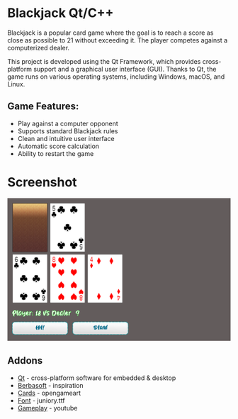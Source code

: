 # Blackjack Qt/C++
Blackjack is a popular card game where the goal is to reach a score as close as possible to 21 without exceeding it. The player competes against a computerized dealer.

This project is developed using the Qt Framework, which provides cross-platform support and a graphical user interface (GUI). Thanks to Qt, the game runs on various operating systems, including Windows, macOS, and Linux.

## Game Features:

- Play against a computer opponent
- Supports standard Blackjack rules
- Clean and intuitive user interface
- Automatic score calculation
- Ability to restart the game

# Screenshot
![Example Image](/doc/out.png)

## Addons
* [Qt](https://www.qt.io/) - cross-platform software for embedded & desktop
* [Berbasoft](https://berbasoft.com/simplegametutorials/love/blackjack/) - inspiration
* [Cards](https://opengameart.org/content/playing-cards-0) - opengameart
* [Font](https://www.dafont.com/juniory.font) - juniory.ttf
* [Gameplay](https://youtu.be/yLGg9stgmX0) - youtube
